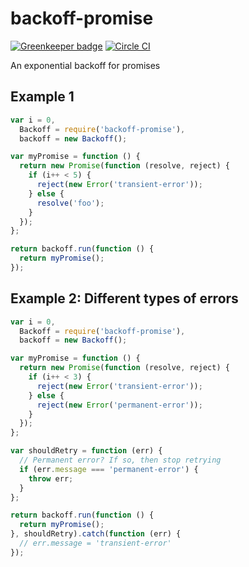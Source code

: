 # backoff-promise

[![Greenkeeper badge](https://badges.greenkeeper.io/redgeoff/backoff-promise.svg)](https://greenkeeper.io/) [![Circle CI](https://circleci.com/gh/redgeoff/backoff-promise.svg?style=svg&circle-token=fc3a5ff9f39a7bcfc2fde7002a602cfe7e37a6d6)](https://circleci.com/gh/redgeoff/backoff-promise)

An exponential backoff for promises


## Example 1

```js
var i = 0,
  Backoff = require('backoff-promise'),
  backoff = new Backoff();

var myPromise = function () {
  return new Promise(function (resolve, reject) {
    if (i++ < 5) {
      reject(new Error('transient-error'));
    } else {
      resolve('foo');
    }
  });
};

return backoff.run(function () {
  return myPromise();
});
```


## Example 2: Different types of errors

```js
var i = 0,
  Backoff = require('backoff-promise'),
  backoff = new Backoff();

var myPromise = function () {
  return new Promise(function (resolve, reject) {
    if (i++ < 3) {
      reject(new Error('transient-error'));
    } else {
      reject(new Error('permanent-error'));
    }
  });
};

var shouldRetry = function (err) {
  // Permanent error? If so, then stop retrying
  if (err.message === 'permanent-error') {
    throw err;
  }
};

return backoff.run(function () {
  return myPromise();
}, shouldRetry).catch(function (err) {
  // err.message = 'transient-error'
});
```
